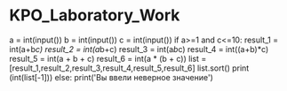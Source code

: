 # KPO_Laboratory_Work
a = int(input())
b = int(input())
c = int(input())
if a>=1 and c<=10:
    result_1 = int(a+b*c)
    result_2 = int(a*b+c)
    result_3 = int(a*b*c)
    result_4 = int((a+b)*c)
    result_5 = int(a + b + c)
    result_6 = int(a * (b + c))
    list = [result_1,result_2,result_3,result_4,result_5,result_6]
    list.sort()
    print (int(list[-1]))
else:
    print('Вы ввели неверное значение')
